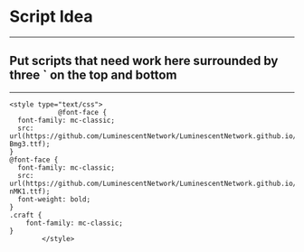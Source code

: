 # Script Idea
---
## Put scripts that need work here surrounded by three ` on the top and bottom
---
```
<style type="text/css">
            @font-face {
  font-family: mc-classic;
  src: url(https://github.com/LuminescentNetwork/LuminescentNetwork.github.io/raw/refs/heads/main/MinecraftRegular-Bmg3.ttf);
}
@font-face {
  font-family: mc-classic;
  src: url(https://github.com/LuminescentNetwork/LuminescentNetwork.github.io/raw/refs/heads/main/MinecraftBold-nMK1.ttf);
  font-weight: bold;
}
.craft {
    font-family: mc-classic;
}
        </style>
```
